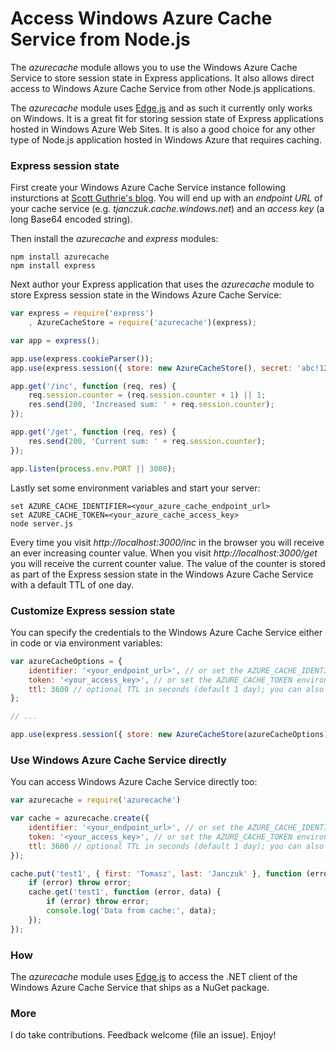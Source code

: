 Access Windows Azure Cache Service from Node.js
====

The *azurecache* module allows you to use the Windows Azure Cache Service to store session state in Express applications. It also allows direct access to Windows Azure Cache Service from other Node.js applications. 

The *azurecache* module uses [Edge.js](http://tjanczuk.github.io/edge) and as such it currently only works on Windows. It is a great fit for storing session state of Express applications hosted in Windows Azure Web Sites. It is also a good choice for any other type of Node.js application hosted in Windows Azure that requires caching. 

### Express session state

First create your Windows Azure Cache Service instance following insturctions at [Scott Guthrie's blog](http://weblogs.asp.net/scottgu/archive/2013/09/03/windows-azure-new-distributed-dedicated-high-performance-cache-service-more-cool-improvements.aspx). You will end up with an *endpoint URL* of your cache service (e.g. *tjanczuk.cache.windows.net*) and an *access key* (a long Base64 encoded string). 

Then install the *azurecache* and *express* modules:

```
npm install azurecache
npm install express
```

Next author your Express application that uses the *azurecache* module to store Express session state in the Windows Azure Cache Service:

```javascript
var express = require('express')
    , AzureCacheStore = require('azurecache')(express);

var app = express();

app.use(express.cookieParser());
app.use(express.session({ store: new AzureCacheStore(), secret: 'abc!123' }));

app.get('/inc', function (req, res) {
    req.session.counter = (req.session.counter + 1) || 1;
    res.send(200, 'Increased sum: ' + req.session.counter);
});

app.get('/get', function (req, res) {
    res.send(200, 'Current sum: ' + req.session.counter);
});

app.listen(process.env.PORT || 3000);
```

Lastly set some environment variables and start your server:

```
set AZURE_CACHE_IDENTIFIER=<your_azure_cache_endpoint_url>
set AZURE_CACHE_TOKEN=<your_azure_cache_access_key>
node server.js
```

Every time you visit *http://localhost:3000/inc* in the browser you will receive an ever increasing counter value. When you visit *http://localhost:3000/get* you will receive the current counter value. The value of the counter is stored as part of the Express session state in the Windows Azure Cache Service with a default TTL of one day. 

### Customize Express session state

You can specify the credentials to the Windows Azure Cache Service either in code or via environment variables:

```javascript
var azureCacheOptions = {
    identifier: '<your_endpoint_url>', // or set the AZURE_CACHE_IDENTIFIER environment variable
    token: '<your_access_key>', // or set the AZURE_CACHE_TOKEN environment variable
    ttl: 3600 // optional TTL in seconds (default 1 day); you can also set the AZURE_CACHE_TTL environment variable
};

// ...

app.use(express.session({ store: new AzureCacheStore(azureCacheOptions), secret: 'abc!123' }));
```

### Use Windows Azure Cache Service directly

You can access Windows Azure Cache Service directly too:

```javascript
var azurecache = require('azurecache')

var cache = azurecache.create({
    identifier: '<your_endpoint_url>', // or set the AZURE_CACHE_IDENTIFIER environment variable
    token: '<your_access_key>', // or set the AZURE_CACHE_TOKEN environment variable
    ttl: 3600 // optional TTL in seconds (default 1 day); you can also set the AZURE_CACHE_TTL environment variable
});

cache.put('test1', { first: 'Tomasz', last: 'Janczuk' }, function (error) {
    if (error) throw error;
    cache.get('test1', function (error, data) {
        if (error) throw error;
        console.log('Data from cache:', data);
    });
});
```

### How

The *azurecache* module uses [Edge.js](http://tjanczuk.github.io/edge) to access the .NET client of the Windows Azure Cache Service that ships as a NuGet package. 

### More

I do take contributions. Feedback welcome (file an issue). Enjoy!



